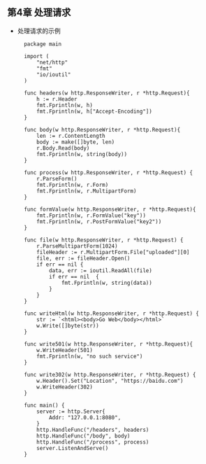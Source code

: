 ## 第4章 处理请求
- 处理请求的示例

        package main

        import (
            "net/http"
            "fmt"
            "io/ioutil"
        )

        func headers(w http.ResponseWriter, r *http.Request){
            h := r.Header
            fmt.Fprintln(w, h)
            fmt.Fprintln(w, h["Accept-Encoding"])
        }

        func body(w http.ResponseWriter, r *http.Request){
            len := r.ContentLength
            body := make([]byte, len)
            r.Body.Read(body)
            fmt.Fprintln(w, string(body))
        }

        func process(w http.ResponseWriter, r *http.Request) {
            r.ParseForm()
            fmt.Fprintln(w, r.Form)
            fmt.Fprintln(w, r.MultipartForm)
        }

        func formValue(w http.ResponseWriter, r *http.Request){
            fmt.Fprintln(w, r.FormValue("key"))
            fmt.Fprintln(w, r.PostFormValue("key2"))
        }

        func file(w http.ResponseWriter, r *http.Request) {
            r.ParseMultipartForm(1024)
            fileHeader := r.MultipartForm.File["uploaded"][0]
            file, err := fileHeader.Open()
            if err == nil {
                data, err := ioutil.ReadAll(file)
                if err == nil  {
                    fmt.Fprintln(w, string(data))
                }
            }
        }

        func writeHtml(w http.ResponseWriter, r *http.Request) {
            str := `<html><body>Go Web</body></html>`
            w.Write([]byte(str))
        }

        func write501(w http.ResponseWriter, r *http.Request){
            w.WriteHeader(501)
            fmt.Fprintln(w, "no such service")
        }

        func write302(w http.ResponseWriter, r *http.Request) {
            w.Header().Set("Location", "https://baidu.com")
            w.WriteHeader(302)
        }

        func main() {
            server := http.Server{
                Addr: "127.0.0.1:8080",
            }
            http.HandleFunc("/headers", headers)
            http.HandleFunc("/body", body)
            http.HandleFunc("/process", process)
            server.ListenAndServe()
        }